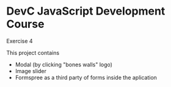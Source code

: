 # DevC JavaScript Development Course
Exercise 4

This project contains
- Modal (by clicking "bones walls" logo)
- Image slider
- Formspree as a third party of forms inside the aplication
